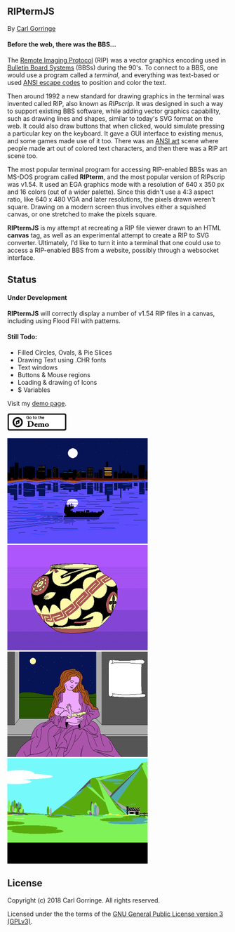 ## RIPtermJS

By [Carl Gorringe](http://carl.gorringe.org)

#### Before the web, there was the BBS...

The [Remote Imaging Protocol](https://en.wikipedia.org/wiki/Remote_Imaging_Protocol) (RIP) was a vector graphics encoding used in [Bulletin Board Systems](https://en.wikipedia.org/wiki/Bulletin_board_system) (BBSs) during the 90's. To connect to a BBS, one would use a program called a _terminal_, and everything was text-based or used [ANSI escape codes](https://en.wikipedia.org/wiki/ANSI_escape_code) to position and color the text.

Then around 1992 a new standard for drawing graphics in the terminal was invented called RIP, also known as _RIPscrip_. It was designed in such a way to support existing BBS software, while adding vector graphics capability, such as drawing lines and shapes, similar to today's SVG format on the web. It could also draw buttons that when clicked, would simulate pressing a particular key on the keyboard. It gave a GUI interface to existing menus, and some games made use of it too. There was an [ANSI art](https://en.wikipedia.org/wiki/ANSI_art) scene where people made art out of colored text characters, and then there was a RIP art scene too.

The most popular terminal program for accessing RIP-enabled BBSs was an MS-DOS program called **RIPterm**, and the most popular version of RIPscrip was v1.54.  It used an EGA graphics mode with a resolution of 640 x 350 px and 16 colors (out of a wider palette). Since this didn't use a 4:3 aspect ratio, like 640 x 480 VGA and later resolutions, the pixels drawn weren't square.  Drawing on a modern screen thus involves either a squished canvas, or one stretched to make the pixels square.

**RIPtermJS** is my attempt at recreating a RIP file viewer drawn to an HTML **canvas** tag, as well as an experimental attempt to create a RIP to SVG converter.  Ultimately, I'd like to turn it into a terminal that one could use to access a RIP-enabled BBS from a website, possibly through a websocket interface.


## Status

#### Under Development

**RIPtermJS** will correctly display a number of v1.54 RIP files in a canvas, including using Flood Fill with patterns.

#### Still Todo:

* Filled Circles, Ovals, &amp; Pie Slices
* Drawing Text using .CHR fonts
* Text windows
* Buttons &amp; Mouse regions
* Loading &amp; drawing of Icons
* $ Variables


Visit my [demo page](http://carl.gorringe.org/pub/code/javascript/RIPtermJS/).

[![](img/badge_demo.png)](http://carl.gorringe.org/pub/code/javascript/RIPtermJS/)


![](img/screen1.png)
![](img/screen2.png) <br>
![](img/screen3.png)
![](img/screen4.png) <br>


## License

Copyright (c) 2018 Carl Gorringe. All rights reserved.

Licensed under the the terms of the [GNU General Public License version 3 (GPLv3)](http://www.gnu.org/licenses/gpl-3.0.html).
